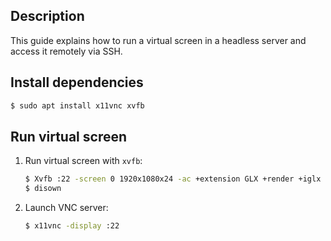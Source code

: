 Description
-----------

This guide explains how to run a virtual screen in a headless server and access it remotely via SSH.


Install dependencies
--------------------

```bash
$ sudo apt install x11vnc xvfb
```

Run virtual screen
------------------

1. Run virtual screen with `xvfb`:

   ```bash
   $ Xvfb :22 -screen 0 1920x1080x24 -ac +extension GLX +render +iglx -noreset &
   $ disown
   ```

2. Launch VNC server:

   ```bash
   $ x11vnc -display :22
   ```
